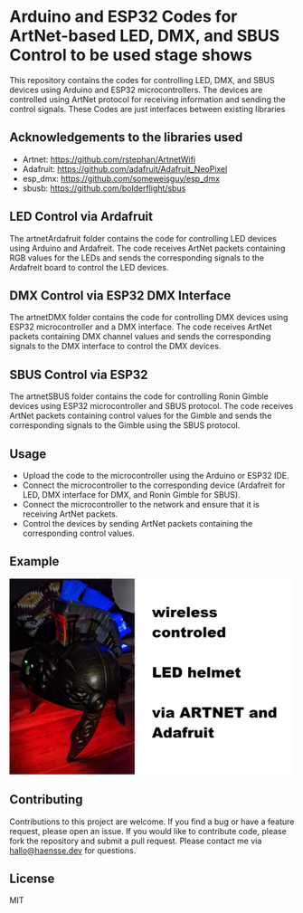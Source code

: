# Arduino and ESP32 Codes for ArtNet-based LED, DMX, and SBUS Control to be used stage shows

This repository contains the codes for controlling LED, DMX, and SBUS devices using Arduino and ESP32 microcontrollers. The devices are controlled using ArtNet protocol for receiving information and sending the control signals. These Codes are just interfaces between existing libraries


## Acknowledgements to the libraries used
* Artnet: https://github.com/rstephan/ArtnetWifi
* Adafruit: https://github.com/adafruit/Adafruit_NeoPixel
* esp_dmx: https://github.com/someweisguy/esp_dmx
* sbusb: https://github.com/bolderflight/sbus

## LED Control via Ardafruit

The artnetArdafruit folder contains the code for controlling LED devices using Arduino and Ardafreit. The code receives ArtNet packets containing RGB values for the LEDs and sends the corresponding signals to the Ardafreit board to control the LED devices.

## DMX Control via ESP32 DMX Interface

The artnetDMX folder contains the code for controlling DMX devices using ESP32 microcontroller and a DMX interface. The code receives ArtNet packets containing DMX channel values and sends the corresponding signals to the DMX interface to control the DMX devices.

## SBUS Control via ESP32

The artnetSBUS folder contains the code for controlling Ronin Gimble devices using ESP32 microcontroller and SBUS protocol. The code receives ArtNet packets containing control values for the Gimble and sends the corresponding signals to the Gimble using the SBUS protocol.

## Usage
 * Upload the code to the microcontroller using the Arduino or ESP32 IDE.
 * Connect the microcontroller to the corresponding device (Ardafreit for LED, DMX interface for DMX, and Ronin Gimble for SBUS).
 * Connect the microcontroller to the network and ensure that it is receiving ArtNet packets.
 * Control the devices by sending ArtNet packets containing the corresponding control values.

## Example 
![example](/docs/helmet.png)


## Contributing

Contributions to this project are welcome. If you find a bug or have a feature request, please open an issue. If you would like to contribute code, please fork the repository and submit a pull request. Please contact me via hallo@haensse.dev for questions. 

## License
MIT
